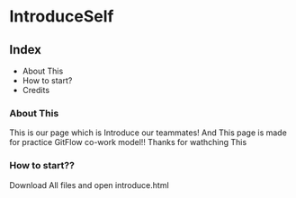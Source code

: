# IntroduceSelf

## Index
- About This
- How to start?
- Credits

### About This

This is our page which is Introduce our teammates! And This page is made for practice GitFlow co-work model!!
Thanks for wathching This

### How to start??

Download All files and open introduce.html

